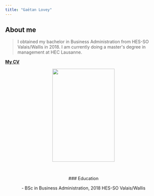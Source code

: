 ```yaml
---
title: "Gaëtan Lovey"
---
```

## About me

> I obtained my bachelor in Business Administration from HES-SO Valais/Wallis in 2018. 
> I am currently doing a master's degree in management at HEC Lausanne. 

[__**My CV**__](https://glovey.netlify.app/en/curriculum-vitæ/)

<p align="center">
  <img src="/profile.png" width="200" height="300"/>
</p>

<p>&nbsp; </p>

<p align="center"> 
### Education 
</p>

<p align="center"> 
- BSc in Business Administration, 2018
  HES-SO Valais/Wallis
</p>
